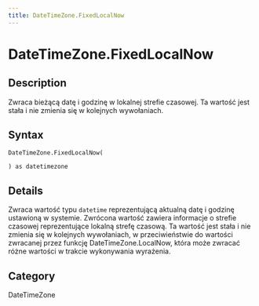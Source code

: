 ```yaml
---
title: DateTimeZone.FixedLocalNow
---
```


# DateTimeZone.FixedLocalNow


## Description

Zwraca bieżącą datę i godzinę w lokalnej strefie czasowej. Ta wartość jest stała i nie zmienia się w kolejnych wywołaniach.


## Syntax

```powerquery
DateTimeZone.FixedLocalNow(

) as datetimezone
```


## Details

Zwraca wartość typu <code>datetime</code> reprezentującą aktualną datę i godzinę ustawioną w systemie. Zwrócona wartość zawiera informacje o strefie czasowej reprezentujące lokalną strefę czasową. Ta wartość jest stała i nie zmienia się w kolejnych wywołaniach, w przeciwieństwie do wartości zwracanej przez funkcję DateTimeZone.LocalNow, która może zwracać różne wartości w trakcie wykonywania wyrażenia.



## Category
DateTimeZone
